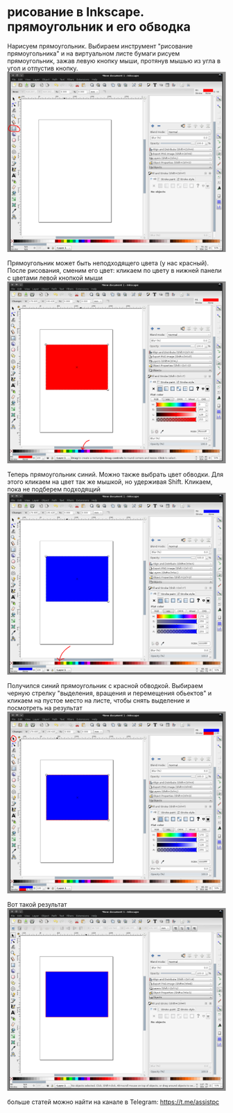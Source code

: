 # рисование в Inkscape. прямоугольник и его обводка
  
  
Нарисуем прямоугольник. Выбираем инструмент "рисование прямоугольника" и на виртуальном листе бумаги рисуем прямоугольник, зажав левую кнопку мыши, протянув мышью из угла в угол и отпустив кнопку.  
![img](data/1.png)
  
  
Прямоугольник может быть неподходящего цвета (у нас красный). После рисования, сменим его цвет: кликаем по цвету в нижней панели с цветами левой кнопкой мыши  
![img](data/2.png)
  
  
Теперь прямоугольник синий. Можно также выбрать цвет обводки. Для этого кликаем на цвет так же мышкой, но удерживая Shift. Кликаем, пока не подберем подходящий  
![img](data/3.png)
  
  
Получился синий прямоугольник с красной обводкой. Выбираем черную стрелку "выделения, вращения и перемещения обьектов" и кликаем на пустое место на листе, чтобы снять выделение и посмотреть на результат  
![img](data/4.png)
  
  
Вот такой результат  
![img](data/5.png)
  
  
больше статей можно найти на канале в Telegram: https://t.me/assistpc  
